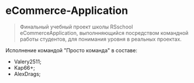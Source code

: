 # eCommerce-Application

> Финальный учебный проект школы RSschool  eCommerceApplication,
> выполнняющийся посредством командной работы студентов,
> для понимания уровня в реальных проектах.

Исполнение командой "Просто команда" в составе: 
* Valery2511;
* Kap66+;
* AlexDrags;